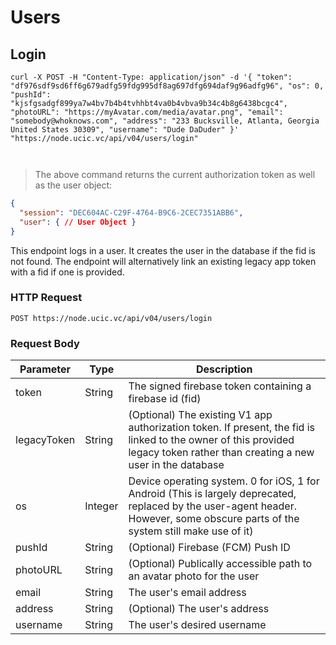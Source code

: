# Users

## Login

```shell
curl -X POST -H "Content-Type: application/json" -d '{ "token": "df976sdf9sd6ff6g679adfg59fdg995df8ag697dfg694daf9g96adfg96", "os": 0, "pushId": "kjsfgsadgf899ya7w4bv7b4b4tvhhbt4va0b4vbva9b34c4b8g6438bcgc4", "photoURL": "https://myAvatar.com/media/avatar.png", "email": "somebody@whoknows.com", "address": "233 Bucksville, Atlanta, Georgia United States 30309", "username": "Dude DaDuder" }' "https://node.ucic.vc/api/v04/users/login"


```
```javascript
```

> The above command returns the current authorization token as well as the user object:

```json
{
  "session": "DEC604AC-C29F-4764-B9C6-2CEC7351ABB6",
  "user": { // User Object }
}
```

This endpoint logs in a user.  It creates the user in the database if the fid is not found.  The endpoint will alternatively link an existing legacy app token with a fid if one is provided.

### HTTP Request

`POST https://node.ucic.vc/api/v04/users/login`

### Request Body

Parameter | Type | Description
--------- | ---- | -----------
token | String | The signed firebase token containing a firebase id (fid)
legacyToken | String | (Optional)  The existing V1 app authorization token.  If present, the fid is linked to the owner of this provided legacy token rather than creating a new user in the database
os | Integer | Device operating system.  0 for iOS, 1 for Android (This is largely deprecated, replaced by the user-agent header.  However, some obscure parts of the system still make use of it)
pushId | String | (Optional) Firebase (FCM) Push ID
photoURL | String | (Optional) Publically accessible path to an avatar photo for the user
email | String | The user's email address
address | String | (Optional) The user's address
username | String | The user's desired username



